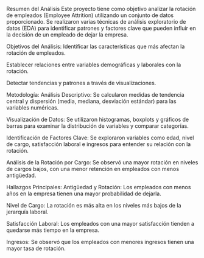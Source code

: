 Resumen del Análisis
Este proyecto tiene como objetivo analizar la rotación de empleados (Employee Attrition) utilizando un conjunto de datos proporcionado. Se realizaron varias técnicas de análisis exploratorio de datos (EDA) para identificar patrones y factores clave que pueden influir en la decisión de un empleado de dejar la empresa.

Objetivos del Análisis:
Identificar las características que más afectan la rotación de empleados.

Establecer relaciones entre variables demográficas y laborales con la rotación.

Detectar tendencias y patrones a través de visualizaciones.

Metodología:
Análisis Descriptivo: Se calcularon medidas de tendencia central y dispersión (media, mediana, desviación estándar) para las variables numéricas.

Visualización de Datos: Se utilizaron histogramas, boxplots y gráficos de barras para examinar la distribución de variables y comparar categorías.

Identificación de Factores Clave: Se exploraron variables como edad, nivel de cargo, satisfacción laboral e ingresos para entender su relación con la rotación.

Análisis de la Rotación por Cargo: Se observó una mayor rotación en niveles de cargos bajos, con una menor retención en empleados con menos antigüedad.

Hallazgos Principales:
Antigüedad y Rotación: Los empleados con menos años en la empresa tienen una mayor probabilidad de dejarla.

Nivel de Cargo: La rotación es más alta en los niveles más bajos de la jerarquía laboral.

Satisfacción Laboral: Los empleados con una mayor satisfacción tienden a quedarse más tiempo en la empresa.

Ingresos: Se observó que los empleados con menores ingresos tienen una mayor tasa de rotación.

